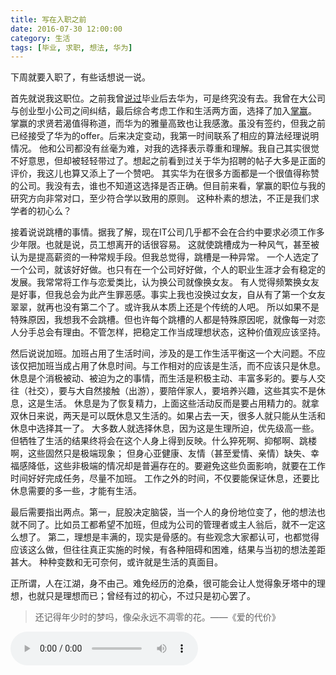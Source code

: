 ```yaml
---
title: 写在入职之前
date: 2016-07-30 12:00:00
category: 生活
tags: [毕业, 求职, 想法, 华为]
---
```


下周就要入职了，有些话想说一说。

<!--more-->

首先就说我这职位。之前我曾[说过](/posts/dream-it-possible)毕业后去华为，可是终究没有去。我曾在大公司与创业型小公司之间纠结，最后综合考虑工作和生活两方面，选择了加入[掌赢](http://zhangying.mobi/)。
掌赢的求贤若渴值得称道，而华为的雅量高致也让我感激。虽没有签约，但我之前已经接受了华为的offer。后来决定变动，我第一时间联系了相应的算法经理说明情况。
他和公司都没有丝毫为难，对我的选择表示尊重和理解。我自己其实很觉不好意思，但却被轻轻带过了。想起之前看到过关于华为招聘的帖子大多是正面的评价，我这儿也算又添上了一个赞吧。
其实华为在很多方面都是一个很值得称赞的公司。我没有去，谁也不知道这选择是否正确。但目前来看，掌赢的职位与我的研究方向非常对口，至少符合学以致用的原则。
这种朴素的想法，不正是我们求学者的初心么？

接着说说跳槽的事情。据我了解，现在IT公司几乎都不会在合约中要求必须工作多少年限。也就是说，员工想离开的话很容易。
这就使跳槽成为一种风气，甚至被认为是提高薪资的一种常规手段。但我总觉得，跳槽是一种异常。
一个人选定了一个公司，就该好好做。也只有在一个公司好好做，个人的职业生涯才会有稳定的发展。我常常将工作与恋爱类比，认为换公司就像换女友。
有人觉得频繁换女友是好事，但我总会为此产生罪恶感。事实上我也没换过女友，自从有了第一个女友翠翠，就再也没有第二个了。或许我从本质上还是个传统的人吧。
所以如果不是特殊原因，我想我不会跳槽。但也许每个跳槽的人都是特殊原因呢，就像每一对恋人分手总会有理由。不管怎样，把稳定工作当成理想状态，这种价值观应该坚持。

然后说说加班。加班占用了生活时间，涉及的是工作生活平衡这一个大问题。不应该仅把加班当成占用了休息时间。与工作相对的应该是生活，而不应该只是休息。
休息是个消极被动、被迫为之的事情，而生活是积极主动、丰富多彩的。要与人交往（社交），要与大自然接触（出游），要陪伴家人，要培养兴趣，这些其实不是休息，这是生活。
休息是为了恢复精力，上面这些活动反而是要占用精力的。就拿双休日来说，两天是可以既休息又生活的。如果占去一天，很多人就只能从生活和休息中选择其一了。
大多数人就选择休息，因为这是生理所迫，优先级高一些。但牺牲了生活的结果终将会在这个人身上得到反映。什么猝死啊、抑郁啊、跳楼啊，这些固然只是极端现象；
但身心亚健康、友情（甚至爱情、亲情）缺失、幸福感降低，这些非极端的情况却是普遍存在的。要避免这些负面影响，就要在工作时间好好完成任务，尽量不加班。
工作之外的时间，不仅要能保证休息，还要比休息需要的多一些，才能有生活。

最后需要指出两点。第一，屁股决定脑袋，当一个人的身份地位变了，他的想法也就不同了。比如员工都希望不加班，但成为公司的管理者或主人翁后，就不一定这么想了。
第二，理想是丰满的，现实是骨感的。有些观念大家都认可，也都觉得应该这么做，但往往真正实施的时候，有各种阻碍和困难，结果与当初的想法差距甚大。
种种变数和无可奈何，或许就是生活的真面目。

正所谓，人在江湖，身不由己。难免经历的沧桑，很可能会让人觉得象牙塔中的理想，也就只是理想而已；曾经有过的初心，不过只是初心罢了。

> 还记得年少时的梦吗，像朵永远不凋零的花。——《爱的代价》

<audio src="https://github.com/shengbin/storage/raw/refs/heads/main/ai-de-dai-jia.mp3" type="audio/mpeg" 
        preload="auto" controls="controls" loop="loop">
我去，你的浏览器竟然不支持HTML5？！赶紧去下个[真正的浏览器](https://www.google.com/intl/en/chrome/browser/)吧。
</audio>